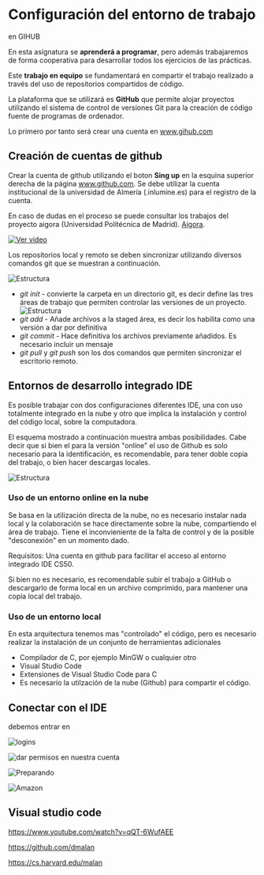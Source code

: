 # Configuración del entorno de trabajo

en GIHUB

En esta asígnatura se **aprenderá a programar**, pero además trabajaremos de forma cooperativa para desarrollar todos los ejercicios de las prácticas.

Este **trabajo en equipo** se fundamentará en compartir el trabajo realizado a través del uso de repositorios compartidos de código.

La plataforma que se utilizará es **GitHub** que permite alojar proyectos utilizando el sistema de control de versiones Git para la creación de código fuente de programas de ordenador.

Lo primero por tanto será crear una cuenta en www.gihub.com


## Creación de cuentas de github

Crear la cuenta de github utilizando el boton **Sing up** en la esquina superior derecha de la página www.github.com. Se debe utilizar la cuenta institucional de la universidad de Almería (.inlumine.es) para el registro de la cuenta.

En caso de dudas en el proceso se puede consultar los trabajos del proyecto aigora (Universidad Politécnica de Madrid). [Aigora](https://github.com/MaterialesProgramacion/punto_inicio).

[![Ver video](Inicio/cuenta.png)](https://www.youtube.com/watch?v=n83rlKcZrss)


Los repositorios local y remoto se deben sincronizar utilizando diversos comandos git que se muestran a continuación.

![Estructura](Inicio/git.png)

- *git init* - convierte la carpeta en un directorio git, es decir define las tres áreas de trabajo que permiten controlar las versiones de un proyecto. 
    ![Estructura](Inicio/work.png) 
- *git add* - Añade archivos a la staged área, es decir los habilita como una versión a dar por definitiva
- *git commit* - Hace definitiva los archivos previamente añadidos. Es necesario incluir un mensaje 
- *git pull*  y  *git push* son los dos comandos que permiten sincronizar el escritorio remoto.


## Entornos de desarrollo integrado IDE

Es posible trabajar con dos configuraciones diferentes IDE, una con uso totalmente integrado en la nube y otro que implica la instalación y control del código local, sobre la computadora.

El esquema mostrado a continuación muestra ambas posibilidades. Cabe decir que si bien el para la versión "online" el uso de Github es solo necesario para la identificación, es recomendable, para tener doble copia del trabajo, o bien hacer descargas locales.


![Estructura](Inicio/arquitectura.png)



### Uso de un entorno online en la nube

Se basa en la utilización directa de la nube, no es necesario instalar nada local y la colaboración se hace directamente sobre la nube, compartiendo el área de trabajo. Tiene el inconvieniente de la falta de control y de la posible "desconexión" en un momento dado.

Requisitos: Una cuenta en github para facilitar el acceso al entorno integrado IDE CS50.

Si bien no es necesario, es recomendable   subir el trabajo a GitHub o descargarlo de forma local en un archivo comprimido, para mantener una copia local del trabajo. 


### Uso de un entorno local

En esta arquitectura tenemos mas "controlado" el código, pero es necesario realizar la instalación de un conjunto de herramientas adicionales

- Compilador de C, por ejemplo MinGW o cualquier otro
- Visual Studio Code
- Extensiones de Visual Studio Code para C
- Es necesario la utilzación de la nube (Github) para compartir el código.



## Conectar con el IDE

debemos entrar en


![logins](Inicio/login.png)




![dar permisos en nuestra cuenta](Inicio/conexgithub.png)




![Preparando](Inicio/preparing.png)




![Amazon](Inicio/nube.png)



## Visual studio code


https://www.youtube.com/watch?v=qQT-6WufAEE



https://github.com/dmalan

https://cs.harvard.edu/malan
